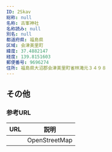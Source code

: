 ```yaml
---
ID: 2Skav
総称: null
名称: 古峯神社
名称読み: null
別名: null
都道府県: 福島県
区域: 会津美里町
緯度: 37.4882147
経度: 139.8151603
郵便番号: 9696274
住所: 福島県大沼郡会津美里町雀林滝元３４９８
---
```


## その他

### 参考URL

| URL | 説明          |
| --- | ------------- |
|     | OpenStreetMap |
